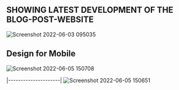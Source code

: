 ## SHOWING LATEST DEVELOPMENT OF THE BLOG-POST-WEBSITE
![Screenshot 2022-06-03 095035](https://user-images.githubusercontent.com/56185049/171802501-36caf3b5-8231-48e7-9fe6-9e228182cad8.png)
## Design for Mobile
![Screenshot 2022-06-05 150708](https://user-images.githubusercontent.com/56185049/172049692-d58ee265-c28a-48ff-ad81-31ceb2362f0a.png)

|---------------------|
![Screenshot 2022-06-05 150651](https://user-images.githubusercontent.com/56185049/172049703-2aa9e37f-b696-4f81-b9c0-b96039458cf2.png)
